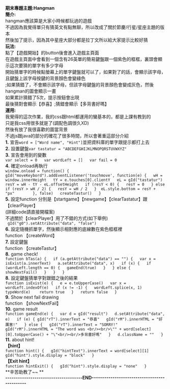 **期末專題主題:Hangman**  
**簡介:**  
hangman應該算是大家小時候都玩過的遊戲  
不過因為我覺得單只有猜英文有點無聊，所以改成了關於節慶/行星/星座主題的版本  
然後加了提示，因為其中星座大部分都是拉丁文所以給大家提示比較好猜  
**玩法:**  
點了【遊戲開始】的button後會進入遊戲主頁面  
在遊戲主頁面中會看到一個含有26英單的簡易鍵盤跟一個紫色的框框，裏頭會顯示這次要猜的單字有多少字母   
開始猜單字的時候點螢幕上的單字鍵盤就可以了，如果對了的話，會顯示該字母，且鍵盤上該字母按鍵的背景顏色會變綠色   
;如果猜錯了，不會顯示該字母，但該字母鍵盤的背景顏色會變成灰色，然後hangman的圖會顯示一畫  
如果累計猜錯了5次，提示按鈕會出現     
最後猜對會顯示【恭喜】;猜錯會顯示【多背書好嗎】   
**運用:**  
我覺得的這次作業，我的css跟html都運用的蠻基本的，都是上課有教到的     
只是我css用很多就是了(調配色調很久XD)     
然後有放了我很喜歡的圖當背景   
不過js跟java的部分的確花了很多時間，所以會著重這部分介紹      
**1.** 宣告`word = ["Word name", "Hint"]`並把資料庫的單字跟提示都打上去     
**2.** 設置鍵盤`var tastatur = "ABCDEFGHIJKLMNOPQRSTUVWXYZ"`  
**3.** 宣告會用到的變數  
`var select = 0  
var wordLeft = []  
var fail = 0`  
**4.** 確定onload再執行  
`window.onload = function() {  
    gId("moveKeybord").addEventListener('touchmove', function(e) {  
        wH = window.innerHeight  
        tY = e.touches[0].clientY  
        eL = gId("tastatur")  
        resY = wH - tY - eL.offsetHeight  
        if (resY < 0) {  
            resY = 0  
        } else if (resY > wH / 2) {  
            resY = wH / 2  
        } 
        eL.style.bottom = resY + "px"       
    }, false)  
    createTastur()  
}`    
**5.**  設定function 分別是【startgame】【newgame】【clearTastatur】跟【clearPlayer】  
(詳細code請直接開檔案)  
不過關於【clearPlayer】用了不錯的方式(如下舉例)  
   ` gId("g0").setAttribute("data", "false")`  
**6.** 設定隨機抓單字，然後顯示相對應的底線數在紫色框框裡  
function 【createWord】  
**7.** 設定鍵盤   
function 【createTastur】    
**8.** game check!  
`function bTas(a) {  
    if (a.getAttribute("data") == "") {  
        var x = isExist(a.innerText)  
        a.setAttribute("data", x)  
        if (x) {  
            if (wordLeft.length == 0) {  
                gameEnd(true)  
            }  
        } else {  
            showNextFail()  
        }  
    }  
}`  
**8.** 設定鍵盤猜單字對跟錯之後的結果   
`function isExist(e) {  
    e = e.toUpperCase()  
    var x = wordLeft.indexOf(e)  
    if (x != -1) {  
        wordLeft.splice(x, 1)   
        typeWord(e)   
        return true  
    }  
    return false  
}`  
**9.** Show next fail drawing   
function 【showNextFail】    
**10.** game result    
`function gameEnd(e) {  
    var d = gId("result")  
    d.setAttribute("data", e)  
    if (e) {
        gId("rT").innerText = "恭喜"  
        gId("rM").innerHTML = "好厲害!"  
    } else {  
        gId("rT").innerText = "SORRY!"  
        gId("rM").innerHTML = "The word was <br/><br/>\"" + word[select][0].toUpperCase() + "\"<br/><br/>多背書好嗎"  
    }  
    d.className = ""  
}`  
**11.** about hint!    
**【hint】**   
`function hint() {  
    gId("hintText").innerText = word[select][1]  
    gId("hint").style.display = "block"  
}`  
**【Exit hint】**   
`function hintExit() {  
    gId("hint").style.display = "none"  
}`   
**辛苦助教了~~ **   
**-------------------------------------END---------------------------------------------**  

